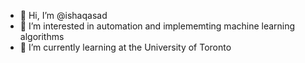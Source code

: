 - 👋 Hi, I’m @ishaqasad
- 👀 I’m interested in automation and implememting machine learning algorithms
- 🌱 I’m currently learning at the University of Toronto


